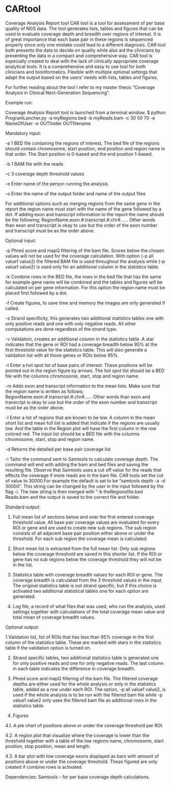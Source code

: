 # CARtool
Coverage Analysis Report tool
CAR tool is a tool for assessment of per base quality of NGS data. The tool generates lists, tables and figures that can be used to evaluate coverage depth and breadth over regions of interest. 
It is of great importance that each base pair in these regions is sequenced properly since only one mistake could lead to a different diagnosis. CAR tool both presents the data to decide on quality while also aid the clinicians by presenting the data in a compact and comprehensive way. CAR tool is especially created to deal with the lack of clinically appropriate coverage analytical tools. It is a comprehensive and easy to use tool for both clinicians and bioinformatics. Flexible with multiple optional settings that adapt the output based on the users’ needs with lists, tables and figures. 

For further reading about the tool I refer to my master thesis “Coverage Analysis in Clinical Next-Generation Sequencing”.

Example run: 

Coverage Analysis Report tool is launched from a terminal window. 
$ python ProgramLancher.py -a myRegions.bed -b myReads.bam -c 30 50 70 -e NameOfUser -o OUTfolder OUTfilename    

Mandatory input:

-a 1 BED file containing the regions of interest. The bed file of the regions should contain chromosome, start position, end position and region name in that order. The Start position is 0-based and the end position 1-based.

-b 1 BAM file with the reads 

-c 3 coverage depth threshold values 

-e Enter name of the person running the analysis

-o Enter the name of the output folder and name of the output files

For additional options such as merging regions from the same gene in the report the region name must start with the name of the gene followed by a dot. If adding exon and transcript information to the report the name should be the following; RegionName.exon.#.transcript.#.chr#...... Other words than exon and transcript is okay to use but the order of the exon number and transcript must be as the order above. 

Optional input:

-p Phred score and mapQ filtering of the bam file. Scores below the chosen values will not be used for the coverage calculation. With option (-p all value1 value2) the filtered BAM file is used throughout the analysis while (-p value1 value2) is used only for an additional column in the statistics table.

-k Combine rows in the BED file, the rows in the bed file that has the same for example gene name will be combined and the tables and figures will be calculated on per gene information. For this option the region name must be placed first followed by a dot. 

-f Create figures, to save time and memory the images are only generated if called.

-s Strand specificity, this generates two additional statistics tables one with only positive reads and one with only negative reads. All other computations are done regardless of the strand type. 

-v Validation, creates an additional column in the statistics table. A star indicates that the gene or ROI had a coverage breadth below 95% at the first threshold value for the statistics table. This will also generate a validation list with all those genes or ROIs below 95%. 

-t Enter a hot spot list of base pairs of interest. These positions will be pointed out in the region figure by arrows. The hot spot list should be a BED file with the columns chromosome, start, stop and region name.

-m Adds exon and transcript information to the mean lists. Make sure that the region name is written as follows; RegionName.exon.#.transcript.#.chr#...... Other words than exon and transcript is okay to use but the order of the exon number and transcript must be as the order above.

-l Enter a list of regions that are known to be low. A column in the mean short list and mean full list is added that indicate if the regions are usually low.  And the table in the Region plot will have the first column in the row colored red. The input list should be a BED file with the columns chromosome, start, stop and region name.

-d Returns the detailed per base pair coverage list

-i Tailor the command sent to Samtools to calculate coverage depth. The command will end with adding the bam and bed files and saving the resulting file. Observe that Samtools uses a cut off value for the reads that effects the coverage if more reads are in the bam file. CAR tools set the cut of value to 30000.For example the default is set to be “samtools depth -a -d 30000”. This string can be changed by the user in the input followed by the flag -i. The new string is then merged with “-b theRegionsfile.bed Reads.bam and the output is saved to the correct file and folder. 

Standard output:

1. Full mean list of sections below and over the first entered coverage threshold value. All base pair coverage values are evaluated for every ROI or gene and are used to create new sub regions. The sub region consists of all adjacent base pair position either above or under the threshold. For each sub region the coverage mean is calculated. 

2. Short mean list is extracted from the full mean list. Only sub regions below the coverage threshold are saved in this shorter list. If the ROI or gene has no sub regions below the coverage threshold they will not be in the list. 

3. Statistics table with coverage breadth values for each ROI or gene. The coverage breadth is calculated from the 3 threshold values in the input. The original statistics table is not strand specific, but if this choice is activated two additional statistical tables one for each option are generated.

4. Log file, a record of what files that was used, who run the analysis, used settings together with calculations of the total coverage mean value and total mean of coverage breadth values. 

Optional output:

1.Validation list, list of ROIs that has less than 95% coverage in the first column of the statistics table. These are marked with stars in the statistics table if the validation option is turned on. 

2. Strand specific tables, two additional statistics table is generated one for only positive reads and one for only negative reads. The last column in each table indicates the difference in coverage breadth.

3. Phred score and mapQ filtering of the bam file. The filtered coverage depths are either used for the whole analysis or only in the statistics table, added as a row under each ROI. The option, -p all value1 value2, is used if the whole analysis is to be run with the filtered bam file while -p value1 value2 only uses the filtered bam file as additional rows in the statistics table. 

4. Figures

4.1. A pie chart of positions above or under the coverage threshold per ROI. 

4.2. A region plot that visualize where the coverage is lower than the threshold together with a table of the low regions name, chromosome, start position, stop position, mean and length. 

4.3. A bar plot with low coverage exons displayed as bars with amount of positions above or under the coverage threshold. These figured are only created if combine rows is activated.   

Dependencies:
Samtools – for per base coverage depth calculations.  

